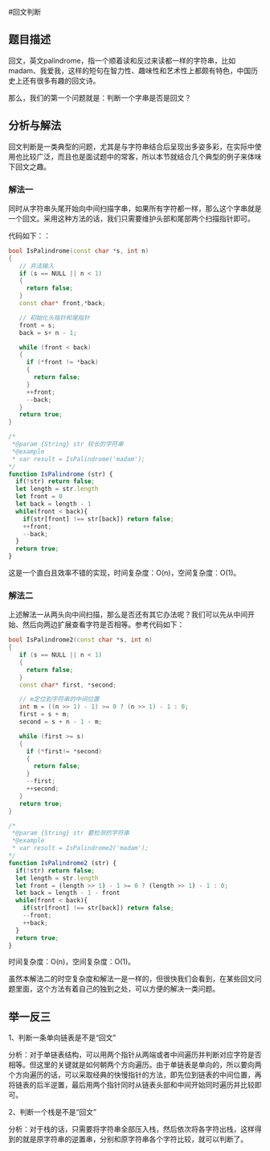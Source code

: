 #回文判断


## 题目描述

回文，英文palindrome，指一个顺着读和反过来读都一样的字符串，比如madam、我爱我，这样的短句在智力性、趣味性和艺术性上都颇有特色，中国历史上还有很多有趣的回文诗。

那么，我们的第一个问题就是：判断一个字串是否是回文？

## 分析与解法

回文判断是一类典型的问题，尤其是与字符串结合后呈现出多姿多彩，在实际中使用也比较广泛，而且也是面试题中的常客，所以本节就结合几个典型的例子来体味下回文之趣。

### 解法一

同时从字符串头尾开始向中间扫描字串，如果所有字符都一样，那么这个字串就是一个回文。采用这种方法的话，我们只需要维护头部和尾部两个扫描指针即可。

代码如下：：

```cpp
bool IsPalindrome(const char *s, int n)
{
   // 非法输入
   if (s == NULL || n < 1)
   {
     return false;
   }
   const char* front,*back;

   // 初始化头指针和尾指针
   front = s;
   back = s+ n - 1;

   while (front < back)
   {
     if (*front != *back)
     {
       return false;
     }
     ++front;
     --back;
   }
   return true;
}
```
```javascript
/*
 *@param {String} str 较长的字符串
 *@example
 * var result = IsPalindrome('madam');
*/
function IsPalindrome (str) {
  if(!str) return false;
  let length = str.length
  let front = 0
  let back = length - 1
  while(front < back){
    if(str[front] !== str[back]) return false;
    ++front;
    --back;
  }
  return true;
}
```
这是一个直白且效率不错的实现，时间复杂度：O(n)，空间复杂度：O(1)。


### 解法二

上述解法一从两头向中间扫描，那么是否还有其它办法呢？我们可以先从中间开始、然后向两边扩展查看字符是否相等。参考代码如下：

```cpp
bool IsPalindrome2(const char *s, int n)
{
   if (s == NULL || n < 1)
   {
     return false;
   }
   const char* first, *second;

   // m定位到字符串的中间位置      
   int m = ((n >> 1) - 1) >= 0 ? (n >> 1) - 1 : 0;
   first = s + m;
   second = s + n - 1 - m;

   while (first >= s)
   {
     if (*first!= *second)
     {
       return false;
     }
     --first;
     ++second;
   }
   return true;
}
```
```javascript
/*
 *@param {String} str 要检测的字符串
 *@example
 * var result = IsPalindrome2('madam');
*/
function IsPalindrome2 (str) {
  if(!str) return false;
  let length = str.length
  let front = (length >> 1) - 1 >= 0 ? (length >> 1) - 1 : 0;
  let back = length - 1 - front
  while(front < back){
    if(str[front] !== str[back]) return false;
    --front;
    ++back;
  }
  return true;
}
```
时间复杂度：O(n)，空间复杂度：O(1)。

虽然本解法二的时空复杂度和解法一是一样的，但很快我们会看到，在某些回文问题里面，这个方法有着自己的独到之处，可以方便的解决一类问题。

## 举一反三
  
1、判断一条单向链表是不是“回文”  

分析：对于单链表结构，可以用两个指针从两端或者中间遍历并判断对应字符是否相等。但这里的关键就是如何朝两个方向遍历。由于单链表是单向的，所以要向两个方向遍历的话，可以采取经典的快慢指针的方法，即先位到链表的中间位置，再将链表的后半逆置，最后用两个指针同时从链表头部和中间开始同时遍历并比较即可。

2、判断一个栈是不是“回文”  

分析：对于栈的话，只需要将字符串全部压入栈，然后依次将各字符出栈，这样得到的就是原字符串的逆置串，分别和原字符串各个字符比较，就可以判断了。
